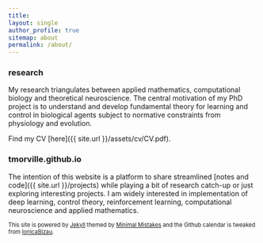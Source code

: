 ```yaml
---
title: 
layout: single
author_profile: true
sitemap: about
permalink: /about/
---
```


### research
My research triangulates between applied mathematics, computational biology and theoretical neuroscience. The central motivation of my PhD project is to understand and develop fundamental theory for learning and control in biological agents subject to normative constraints from physiology and evolution. 

Find my CV [here]({{ site.url }}/assets/cv/CV.pdf). 

### tmorville.github.io
The intention of this website is a platform to share streamlined [notes and code]({{ site.url }}/projects) while playing a bit of research catch-up or just exploring interesting projects. I am widely interested in implementation of deep learning, control theory, reinforcement learning, computational neuroscience and applied mathematics. 

<span style="font-size:0.8em;"> This site is powered by [Jekyll](https://jekyllrb.com/) themed by [Minimal Mistakes](https://mmistakes.github.io/minimal-mistakes/) and the Github calendar is tweaked from [IonicaBizau](https://github.com/IonicaBizau/github-calendar). </span>